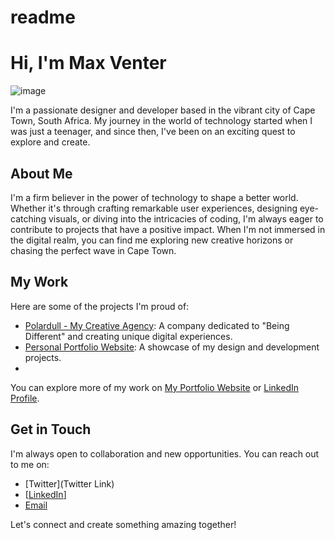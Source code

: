 # readme

# Hi, I'm Max Venter

![image](https://github.com/maxventerr/readme/assets/149400341/42ecb41c-01f3-4c81-b9aa-5ef752965f57)

I'm a passionate designer and developer based in the vibrant city of Cape Town, South Africa. My journey in the world of technology started when I was just a teenager, and since then, I've been on an exciting quest to explore and create.

## About Me

I'm a firm believer in the power of technology to shape a better world. Whether it's through crafting remarkable user experiences, designing eye-catching visuals, or diving into the intricacies of coding, I'm always eager to contribute to projects that have a positive impact. When I'm not immersed in the digital realm, you can find me exploring new creative horizons or chasing the perfect wave in Cape Town.

## My Work

Here are some of the projects I'm proud of:

- [Polardull - My Creative Agency](polardull.com): A company dedicated to "Being Different" and creating unique digital experiences.
- [Personal Portfolio Website](polardull.com/work): A showcase of my design and development projects.
- 
You can explore more of my work on [My Portfolio Website](polardull.com) or [LinkedIn Profile]([Link](https://www.linkedin.com/in/max-venter-136110298/)).

## Get in Touch

I'm always open to collaboration and new opportunities. You can reach out to me on:

- [Twitter](Twitter Link)
- [[LinkedIn](https://www.linkedin.com/in/max-venter-136110298/)]
- [Email](waxventer@gmail.com)

Let's connect and create something amazing together!


